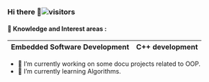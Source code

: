 ### Hi there 👋![visitors](https://visitor-badge.laobi.icu/badge?page_id=jsueprez.jsueprez)



#### 📖 Knowledge and Interest areas :
| Embedded Software Development | C++ development     
| ---------------               | --------------- |

<p>
  
- 🔭 I’m currently working on some docu projects related to OOP.
- 🌱 I’m currently learning Algorithms.

<!--
**jsueprez/jsueprez** is a ✨ _special_ ✨ repository because its `README.md` (this file) appears on your GitHub profile.

Here are some ideas to get you started:

- 🔭 I’m currently working on some docu projects related to OOP
- 🌱 I’m currently learning ...
- 👯 I’m looking to collaborate on ...
- 🤔 I’m looking for help with ...
- 💬 Ask me about ...
- 📫 How to reach me: ...
- 😄 Pronouns: ...
- ⚡ Fun fact: ...
-->
